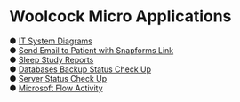 # Woolcock Micro Applications

&#9679; <a target=_blank href=https://vmiis.github.io/wimr-diagrams/ >IT System Diagrams</a><br> 
&#9679; <a target=_blank href=https://vmiis.github.io/wimr-snapforms/ >Send Email to Patient with Snapforms Link</a><br>
&#9679; <a target=_blank href=https://vmiis.github.io/wimr-sleep-study/ >Sleep Study Reports</a><br> 
&#9679; <a target=_blank href=https://vmiis.github.io/wimr-backup-status/ >Databases Backup Status Check Up</a><br> 
&#9679; <a target=_blank href=https://vmiis.github.io/wimr-server-status/ >Server Status Check Up</a><br> 
&#9679; <a target=_blank href=https://vmiis.github.io/wimr-microsoft-flow-activity/ >Microsoft Flow Activity</a><br> 



